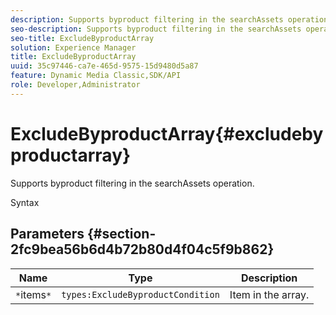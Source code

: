```yaml
---
description: Supports byproduct filtering in the searchAssets operation.
seo-description: Supports byproduct filtering in the searchAssets operation.
seo-title: ExcludeByproductArray
solution: Experience Manager
title: ExcludeByproductArray
uuid: 35c97446-ca7e-465d-9575-15d9480d5a87
feature: Dynamic Media Classic,SDK/API
role: Developer,Administrator
---
```


# ExcludeByproductArray{#excludebyproductarray}

Supports byproduct filtering in the searchAssets operation.

 Syntax 

## Parameters {#section-2fc9bea56b6d4b72b80d4f04c5f9b862}

|  Name  | Type  | Description  |
|---|---|---|
|  `*`items`*`  | `types:ExcludeByproductCondition`  | Item in the array.  |

